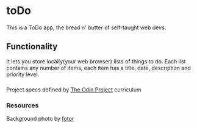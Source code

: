# toDo

This is a ToDo app, the bread n' butter of self-taught web devs.

## Functionality

It lets you store locally(your web browser) lists of things to do. Each list contains any number of items, each item has a title, date, description and priority level.

###
Project specs defined by [The Odin Project](https://www.theodinproject.com/lessons/javascript-todo-list) curriculum

### Resources

Background photo by [fotor](https://www.fotor.com/)
